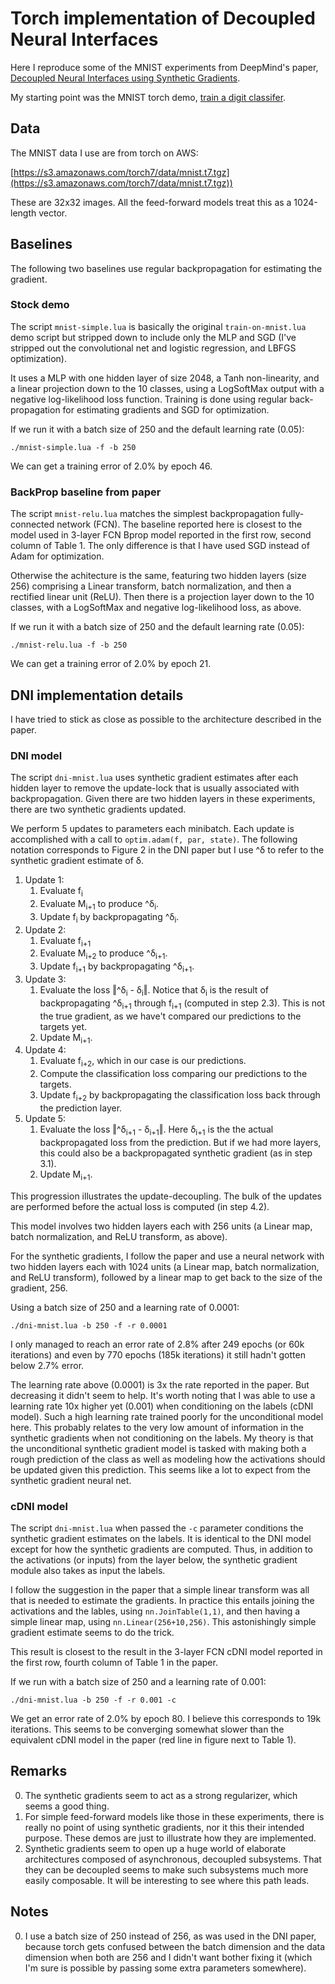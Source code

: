 # Torch implementation of Decoupled Neural Interfaces

Here I reproduce some of the MNIST experiments from DeepMind's paper, [Decoupled Neural Interfaces using Synthetic Gradients](https://arxiv.org/abs/1608.05343).

My starting point was the MNIST torch demo, [train a digit classifer](https://github.com/torch/demos/tree/master/train-a-digit-classifier).

## Data

The MNIST data I use are from torch on AWS:

[https://s3.amazonaws.com/torch7/data/mnist.t7.tgz](https://s3.amazonaws.com/torch7/data/mnist.t7.tgz))

These are 32x32 images. All the feed-forward models treat this as a 1024-length vector.

## Baselines

The following two baselines use regular backpropagation for estimating the gradient.

### Stock demo

The script `mnist-simple.lua` is basically the original `train-on-mnist.lua` demo script but stripped down to include only the MLP and SGD (I've stripped out the convolutional net and logistic regression, and LBFGS optimization).

It uses a MLP with one hidden layer of size 2048, a Tanh non-linearity, and a linear projection down to the 10 classes, using a LogSoftMax output with a negative log-likelihood loss function. Training is done using regular back-propagation for estimating gradients and SGD for optimization.

If we run it with a batch size of 250 and the default learning rate (0.05):

    ./mnist-simple.lua -f -b 250

We can get a training error of 2.0% by epoch 46.

### BackProp baseline from paper

The script `mnist-relu.lua` matches the simplest backpropagation fully-connected network (FCN). The baseline reported here is closest to the model used in 3-layer FCN Bprop model reported in the first row, second column of Table 1. The only difference is that I have used SGD instead of Adam for optimization.

Otherwise the achitecture is the same, featuring two hidden layers (size 256) comprising a Linear transform, batch normalization, and then a rectified linear unit (ReLU). Then there is a projection layer down to the 10 classes, with a LogSoftMax and negative log-likelihood loss, as above.

If we run it with a batch size of 250 and the default learning rate (0.05):

    ./mnist-relu.lua -f -b 250

We can get a training error of 2.0% by epoch 21.

## DNI implementation details

I have tried to stick as close as possible to the architecture described in the paper.

### DNI model

The script `dni-mnist.lua` uses synthetic gradient estimates after each hidden layer to remove the update-lock that is usually associated with backpropagation. Given there are two hidden layers in these experiments, there are two synthetic gradients updated.

We perform 5 updates to parameters each minibatch. Each update is accomplished with a call to `optim.adam(f, par, state)`. The following notation corresponds to Figure 2 in the DNI paper but I use ^δ to refer to the synthetic gradient estimate of δ.

1. Update 1:
    1. Evaluate f<sub>i</sub>
    2. Evaluate M<sub>i+1</sub> to produce ^δ<sub>i</sub>.
    3. Update f<sub>i</sub> by backpropagating ^δ<sub>i</sub>.
2. Update 2:
    1. Evaluate f<sub>i+1</sub>
    2. Evaluate M<sub>i+2</sub> to produce ^δ<sub>i+1</sub>.
    3. Update f<sub>i+1</sub> by backpropagating ^δ<sub>i+1</sub>.
3. Update 3:
    1. Evaluate the loss ‖^δ<sub>i</sub> - δ<sub>i</sub>‖. Notice that δ<sub>i</sub> is the result of backpropagating ^δ<sub>i+1</sub> through f<sub>i+1</sub> (computed in step 2.3). This is not the true gradient, as we have't compared our predictions to the targets yet.
    1. Update M<sub>i+1</sub>.
4. Update 4:
    1. Evaluate f<sub>i+2</sub>, which in our case is our predictions.
    2. Compute the classification loss comparing our predictions to the targets.
    3. Update f<sub>i+2</sub> by backpropagating the classification loss back through the prediction layer.
5. Update 5:
    1. Evaluate the loss ‖^δ<sub>i+1</sub> - δ<sub>i+1</sub>‖. Here δ<sub>i+1</sub> is the the actual backpropagated loss from the prediction. But if we had more layers, this could also be a backpropagated synthetic gradient (as in step 3.1).
    2. Update M<sub>i+1</sub>.

This progression illustrates the update-decoupling. The bulk of the updates are performed before the actual loss is computed (in step 4.2).

This model involves two hidden layers each with 256 units (a Linear map, batch normalization, and ReLU transform, as above).

For the synthetic gradients, I follow the paper and use a neural network with two hidden layers each with 1024 units (a Linear map, batch normalization, and ReLU transform), followed by a linear map to get back to the size of the gradient, 256.

Using a batch size of 250 and a learning rate of 0.0001:

    ./dni-mnist.lua -b 250 -f -r 0.0001

I only managed to reach an error rate of 2.8% after 249 epochs (or 60k iterations) and even by 770 epochs (185k iterations) it still hadn't gotten below 2.7% error.

The learning rate above (0.0001) is 3x the rate reported in the paper. But decreasing it didn't seem to help. It's worth noting that I was able to use a learning rate 10x higher yet (0.001) when conditioning on the labels (cDNI model). Such a high learning rate trained poorly for the unconditional model here. This probably relates to the very low amount of information in the synthetic gradients when not conditioning on the labels. My theory is that the unconditional synthetic gradient model is tasked with making both a rough prediction of the class as well as modeling how the activations should be updated given this prediction. This seems like a lot to expect from the synthetic gradient neural net.

### cDNI model

The script `dni-mnist.lua` when passed the `-c` parameter conditions the synthetic gradient estimates on the labels. It is identical to the DNI model except for how the synthetic gradients are computed. 
Thus, in addition to the activations (or inputs) from the layer below, the synthetic gradient module also takes as input the labels. 

I follow the suggestion in the paper that a simple linear transform was all that is needed to estimate the gradients. In practice this entails joining the activations and the lables, using `nn.JoinTable(1,1)`, and then having a simple linear map, using `nn.Linear(256+10,256)`. This astonishingly simple gradient estimate seems to do the trick. 

This result is closest to the result in the 3-layer FCN cDNI model reported in the first row, fourth column of Table 1 in the paper.

If we run with a batch size of 250 and a learning rate of 0.001:

    ./dni-mnist.lua -b 250 -f -r 0.001 -c

We get an error rate of 2.0% by epoch 80. I believe this corresponds to 19k iterations. This seems to be converging somewhat slower than the equivalent cDNI model in the paper (red line in figure next to Table 1).

## Remarks

0. The synthetic gradients seem to act as a strong regularizer, which seems a good thing.
0. For simple feed-forward models like those in these experiments, there is really no point of using synthetic gradients, nor it this their intended purpose. These demos are just to illustrate how they are implemented.
0. Synthetic gradients seem to open up a huge world of elaborate architectures composed of asynchronous, decoupled subsystems. That they can be decoupled seems to make such subsystems much more easily composable. It will be interesting to see where this path leads.

## Notes

0. I use a batch size of 250 instead of 256, as was used in the DNI paper, because torch gets confused between the batch dimension and the data dimension when both are 256 and I didn't want bother fixing it (which I'm sure is possible by passing some extra parameters somewhere).
